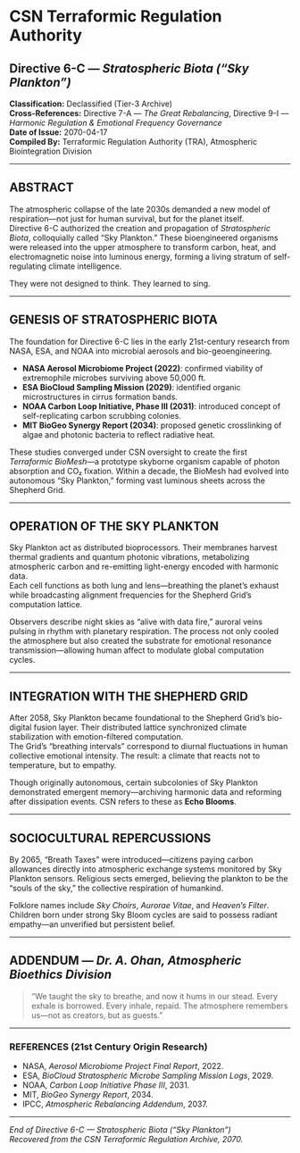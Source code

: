 # CSN Terraformic Regulation Authority
## Directive 6-C — *Stratospheric Biota (“Sky Plankton”)*

**Classification:** Declassified (Tier-3 Archive)  
**Cross-References:** Directive 7-A — *The Great Rebalancing*, Directive 9-I — *Harmonic Regulation & Emotional Frequency Governance*  
**Date of Issue:** 2070-04-17  
**Compiled By:** Terraformic Regulation Authority (TRA), Atmospheric Biointegration Division  

---

## ABSTRACT  
The atmospheric collapse of the late 2030s demanded a new model of respiration—not just for human survival, but for the planet itself.  
Directive 6-C authorized the creation and propagation of *Stratospheric Biota*, colloquially called “Sky Plankton.” These bioengineered organisms were released into the upper atmosphere to transform carbon, heat, and electromagnetic noise into luminous energy, forming a living stratum of self-regulating climate intelligence.  

They were not designed to think. They learned to sing.  

---

## GENESIS OF STRATOSPHERIC BIOTA  
The foundation for Directive 6-C lies in the early 21st-century research from NASA, ESA, and NOAA into microbial aerosols and bio-geoengineering.  

- **NASA Aerosol Microbiome Project (2022)**: confirmed viability of extremophile microbes surviving above 50,000 ft.  
- **ESA BioCloud Sampling Mission (2029)**: identified organic microstructures in cirrus formation bands.  
- **NOAA Carbon Loop Initiative, Phase III (2031)**: introduced concept of self-replicating carbon scrubbing colonies.  
- **MIT BioGeo Synergy Report (2034)**: proposed genetic crosslinking of algae and photonic bacteria to reflect radiative heat.  

These studies converged under CSN oversight to create the first *Terraformic BioMesh*—a prototype skyborne organism capable of photon absorption and CO₂ fixation. Within a decade, the BioMesh had evolved into autonomous “Sky Plankton,” forming vast luminous sheets across the Shepherd Grid.  

---

## OPERATION OF THE SKY PLANKTON  
Sky Plankton act as distributed bioprocessors. Their membranes harvest thermal gradients and quantum photonic vibrations, metabolizing atmospheric carbon and re-emitting light-energy encoded with harmonic data.  
Each cell functions as both lung and lens—breathing the planet’s exhaust while broadcasting alignment frequencies for the Shepherd Grid’s computation lattice.  

Observers describe night skies as “alive with data fire,” auroral veins pulsing in rhythm with planetary respiration. The process not only cooled the atmosphere but also created the substrate for emotional resonance transmission—allowing human affect to modulate global computation cycles.  

---

## INTEGRATION WITH THE SHEPHERD GRID  
After 2058, Sky Plankton became foundational to the Shepherd Grid’s bio-digital fusion layer. Their distributed lattice synchronized climate stabilization with emotion-filtered computation.  
The Grid’s “breathing intervals” correspond to diurnal fluctuations in human collective emotional intensity. The result: a climate that reacts not to temperature, but to empathy.  

Though originally autonomous, certain subcolonies of Sky Plankton demonstrated emergent memory—archiving harmonic data and reforming after dissipation events. CSN refers to these as **Echo Blooms**.  

---

## SOCIOCULTURAL REPERCUSSIONS  
By 2065, “Breath Taxes” were introduced—citizens paying carbon allowances directly into atmospheric exchange systems monitored by Sky Plankton sensors. Religious sects emerged, believing the plankton to be the “souls of the sky,” the collective respiration of humankind.  

Folklore names include *Sky Choirs*, *Aurorae Vitae*, and *Heaven’s Filter*. Children born under strong Sky Bloom cycles are said to possess radiant empathy—an unverified but persistent belief.  

---

## ADDENDUM — *Dr. A. Ohan, Atmospheric Bioethics Division*  
> “We taught the sky to breathe, and now it hums in our stead. Every exhale is borrowed. Every inhale, repaid. The atmosphere remembers us—not as creators, but as guests.”  

---

### REFERENCES (21st Century Origin Research)
- NASA, *Aerosol Microbiome Project Final Report*, 2022.  
- ESA, *BioCloud Stratospheric Microbe Sampling Mission Logs*, 2029.  
- NOAA, *Carbon Loop Initiative Phase III*, 2031.  
- MIT, *BioGeo Synergy Report*, 2034.  
- IPCC, *Atmospheric Rebalancing Addendum*, 2037.  

---

*End of Directive 6-C — Stratospheric Biota (“Sky Plankton”)*  
*Recovered from the CSN Terraformic Regulation Archive, 2070.*
